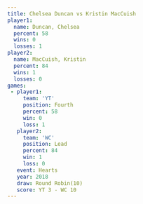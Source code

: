 ```yaml
---
title: Chelsea Duncan vs Kristin MacCuish
player1:                 
  name: Duncan, Chelsea  
  percent: 58            
  wins: 0                
  losses: 1              
player2:                 
  name: MacCuish, Kristin
  percent: 84            
  wins: 1                
  losses: 0              
games:
 - player1:          
     team: 'YT'      
     position: Fourth
     percent: 58     
     win: 0          
     loss: 1         
   player2:        
     team: 'WC'    
     position: Lead
     percent: 84   
     win: 1        
     loss: 0       
   event: Hearts        
   year: 2018           
   draw: Round Robin(10)
   score: YT 3 - WC 10  
---
```

